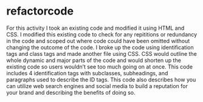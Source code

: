 # refactorcode
For this activity I took an existing code and modified it using HTML and CSS.
I modified this existing code to check for any repititions or redundancy in the code and scoped out where code could have been omitted without changing the outcome of the code.
I broke up the code using identification tags and class tags and made another file using CSS.
CSS would outline the whole dynamic and major parts of the code and would shorten up the existing code so users wouldn’t see too much going on at once.
This code includes 4 identification tags with subclasses, subheadings, and paragraphs used to describe the ID tags.
This code also describes how you can utilize web search engines and social media to build a reputation for your brand and describing the benefits of doing so.
